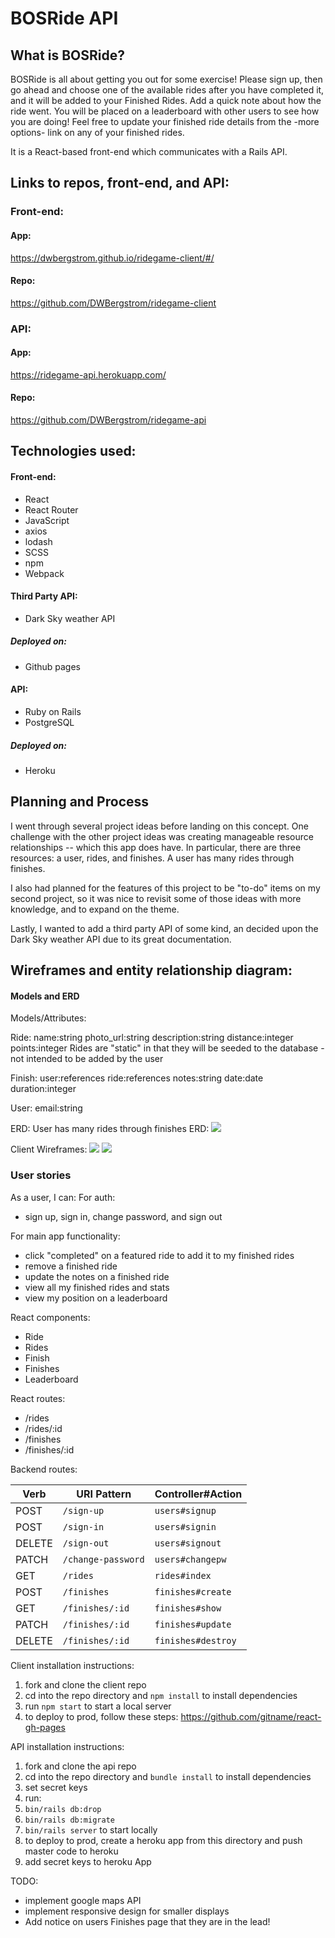 
# BOSRide API


## What is BOSRide?
BOSRide is all about getting you out for some exercise! Please sign up, then go ahead and choose one of the available rides after you have completed it, and it will be added to your Finished Rides. Add a quick note about how the ride went. You will be placed on a leaderboard with other users to see how you are doing! Feel free to update your finished ride details from the -more options- link on any of your finished rides.

It is a React-based front-end which communicates with a Rails API.

## Links to repos, front-end, and API:
### Front-end:
#### App:
https://dwbergstrom.github.io/ridegame-client/#/
#### Repo:
https://github.com/DWBergstrom/ridegame-client

### API:
#### App:
https://ridegame-api.herokuapp.com/
#### Repo:
https://github.com/DWBergstrom/ridegame-api


## Technologies used:
#### Front-end:
+ React
+ React Router
+ JavaScript
+ axios
+ lodash
+ SCSS
+ npm
+ Webpack

#### Third Party API:
+ Dark Sky weather API

##### Deployed on:
+ Github pages


#### API:
+ Ruby on Rails
+ PostgreSQL

##### Deployed on:
+ Heroku

## Planning and Process
I went through several project ideas before landing on this concept.  One challenge with the other project ideas was creating manageable resource relationships -- which this app does have.  In particular, there are three resources:  a user, rides, and finishes.  A user has many rides through finishes.

I also had planned for the features of this project to be "to-do" items on my second project, so it was nice to revisit some of those ideas with more knowledge, and to expand on the theme.

Lastly, I wanted to add a third party API of some kind, an decided upon the Dark Sky weather API due to its great documentation.


## Wireframes and entity relationship diagram:
#### Models and ERD

Models/Attributes:

Ride:
name:string photo_url:string description:string distance:integer points:integer
Rides are "static" in that they will be seeded to the database - not intended to be added by the user

Finish:
user:references ride:references notes:string date:date duration:integer

User:
email:string

ERD:
User has many rides through finishes
ERD:
<img src="src/images/erd.jpg"/>

Client Wireframes:
<img src="src/images/wireframe1.jpg" />
<img src="src/images/wireframe2.jpg" />


### User stories
As a user, I can:
For auth:

- sign up, sign in, change password, and sign out

For main app functionality:

- click "completed" on a featured ride to add it to my finished rides
- remove a finished ride
- update the notes on a finished ride
- view all my finished rides and stats
- view my position on a leaderboard

React components:

- Ride
- Rides
- Finish
- Finishes
- Leaderboard

React routes:

- /rides
- /rides/:id
- /finishes
- /finishes/:id

Backend routes:

| Verb   | URI Pattern            | Controller#Action |
|--------|------------------------|-------------------|
| POST   | `/sign-up`             | `users#signup`    |
| POST   | `/sign-in`             | `users#signin`    |
| DELETE | `/sign-out`            | `users#signout`   |
| PATCH  | `/change-password`     | `users#changepw`  |
| GET    | `/rides`               | `rides#index`     |
| POST   | `/finishes`               | `finishes#create`    |
| GET    | `/finishes/:id`           | `finishes#show`      |
| PATCH  | `/finishes/:id`           | `finishes#update`    |
| DELETE  | `/finishes/:id`           | `finishes#destroy`    |

Client installation instructions:
1. fork and clone the client repo
2. cd into the repo directory and `npm install` to install dependencies
3. run `npm start` to start a local server
4. to deploy to prod, follow these steps:  https://github.com/gitname/react-gh-pages

API installation instructions:
1. fork and clone the api repo
2. cd into the repo directory and `bundle install` to install dependencies
3. set secret keys
3. run:
4. `bin/rails db:drop`
5. `bin/rails db:migrate`
6. `bin/rails server` to start locally
7. to deploy to prod, create a heroku app from this directory and push master code to heroku
8. add secret keys to heroku App


TODO:
+ implement google maps API
+ implement responsive design for smaller displays
+ Add notice on users Finishes page that they are in the lead!
